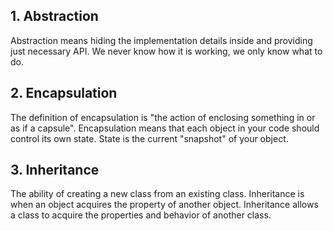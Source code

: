 ## 1. Abstraction
<p>Abstraction means hiding the implementation details inside and providing just necessary API. We never know how it is working,
we only know what to do.</p>

## 2. Encapsulation 
<p>The definition of encapsulation is "the action of enclosing something in or as if a capsule". Encapsulation means that 
each object in your code should control its own state. State is the current "snapshot" of your object.</p>

 ## 3. Inheritance 
 <p>The ability of creating a new class from an existing class. Inheritance is when an object acquires the property of another object. Inheritance allows a class to acquire the properties and behavior of another class.</p>
